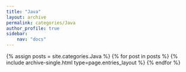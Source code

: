 ```yaml
---
title: "Java"
layout: archive
permalink: categories/Java
author_profile: true
sidebar:
    nav: "docs"
---
```


{% assign posts = site.categories.Java %}
{% for post in posts %} {% include archive-single.html type=page.entries_layout %} {% endfor %}
